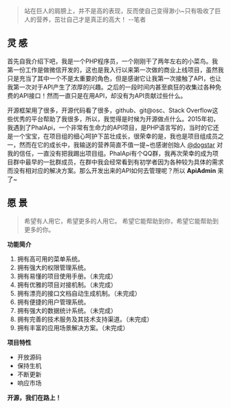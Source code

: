 ﻿> 站在巨人的肩膀上，并不是高的表现，反而使自己变得渺小~只有吸收了巨人的营养，茁壮自己才是真正的高大！ --笔者

## 灵 感

首先自我介绍下吧，我是一个PHP程序员，一个刚刚干了两年左右的小菜鸟。我第一份工作是做微信开发的，这也是我入行以来第一次做的商业上线项目，虽然我只是充当了其中一个不是太重要的角色，但是感谢它让我第一次接触了API，也让我第一次对于API产生了浓厚的兴趣。之后的一段时间内甚至疯狂的收集过各种免费的API接口！然而一直只是在用API，却没有为API贡献过些什么。

开源框架用了很多，开源代码看了很多，github、git@osc、Stack Overflow这些优秀的平台帮助了我很多，所以，我觉得是时候为开源做点什么。2015年初，我遇到了PhalApi，一个非常有生命力的API项目，是PHP语言写的，当时的它还是一个宝宝，在项目组的细心呵护下茁壮成长，很荣幸的是，我也是项目组成员之一，然而在它的成长中，我输送的营养简直不值一提~也感谢创始人 [@dogstar][3] 对我的信任，一直没有把我踢出项目组。PhalApi有个QQ群，我再次荣幸的成为项目群中最早的一批群成员，在群中我会经常看到有初学者因为各种较为具体的需求而没有相对应的解决方案。那么开发出来的API如何去管理呢？所以 **ApiAdmin** 来了~

## 愿 景

> 希望有人用它，希望更多的人用它。
> 希望它能帮助到你，希望它能帮助到更多的你。

**功能简介**

 1. 拥有高可用的菜单系统。
 2. 拥有强大的权限管理系统。
 3. 拥有易懂的项目使用手册。（未完成）
 4. 拥有优雅的项目对接机制。（未完成）
 5. 拥有漂亮的接口文档自动生成机制。（未完成）
 6. 拥有便捷的用户管理系统。
 7. 拥有强大的数据统计系统。（未完成）
 8. 拥有完善的技术服务及其技术支持渠道。（未完成）
 9. 拥有丰富的应用场景解决方案。（未完成）

**项目特性**

- 开放源码
- 保持生机
- 不断更新
- 响应市场

**开源，我们在路上！**

  [1]: http://www.thinkphp.cn/
  [2]: http://www.phalapi.net/
  [3]: http://my.oschina.net/dogstar/blog